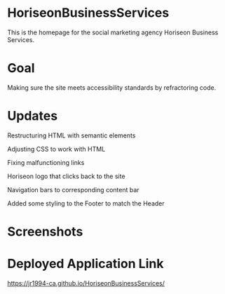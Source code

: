 # HoriseonBusinessServices

This is the homepage for the social marketing agency Horiseon Business Services. 

# Goal

Making sure the site meets accessibility standards by refractoring code.

# Updates

Restructuring HTML with semantic elements 

Adjusting CSS to work with HTML 

Fixing malfunctioning links

Horiseon logo that clicks back to the site

Navigation bars to corresponding content bar

Added some styling to the Footer to match the Header

# Screenshots 



# Deployed Application Link

https://jr1994-ca.github.io/HoriseonBusinessServices/

